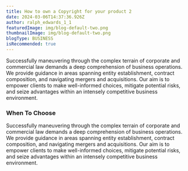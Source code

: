 ```yaml
---
title: How to own a Copyright for your product 2
date: 2024-03-06T14:37:36.926Z
author: ralph_edwards_1_1
featuredImage: img/blog-default-two.png
thumbnailImage: img/blog-default-two.png
blogType: BUSINESS
isRecommended: true
---
```

Successfully maneuvering through the complex terrain of corporate and commercial law demands a deep comprehension of business operations. We provide guidance in areas spanning entity establishment, contract composition, and navigating mergers and acquisitions. Our aim is to empower clients to make well-informed choices, mitigate potential risks, and seize advantages within an intensely competitive business environment.

### When To Choose

Successfully maneuvering through the complex terrain of corporate and commercial law demands a deep comprehension of business operations. We provide guidance in areas spanning entity establishment, contract composition, and navigating mergers and acquisitions. Our aim is to empower clients to make well-informed choices, mitigate potential risks, and seize advantages within an intensely competitive business environment.
